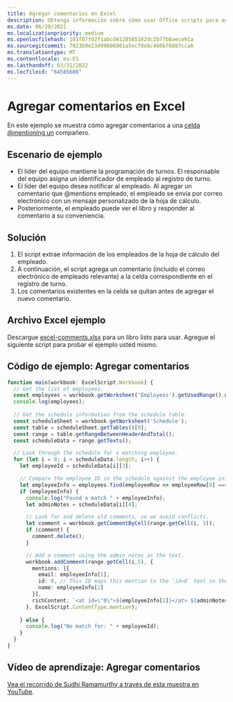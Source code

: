 ```yaml
---
title: Agregar comentarios en Excel
description: Obtenga información sobre cómo usar Office scripts para agregar comentarios en una hoja de cálculo.
ms.date: 06/29/2021
ms.localizationpriority: medium
ms.openlocfilehash: 101f07fd2f1abcd4120585162dc2b77b8aece91a
ms.sourcegitcommit: 7023b9e23499806901a5ecf8ebc460b76887cca6
ms.translationtype: MT
ms.contentlocale: es-ES
ms.lasthandoff: 03/31/2022
ms.locfileid: "64585600"
---
```

# <a name="add-comments-in-excel"></a>Agregar comentarios en Excel

En este ejemplo se muestra cómo agregar comentarios a una [celda @mentioning un](https://support.microsoft.com/office/90701709-5dc1-41c7-aa48-b01d4a46e8c7) compañero.

## <a name="example-scenario"></a>Escenario de ejemplo

* El líder del equipo mantiene la programación de turnos. El responsable del equipo asigna un identificador de empleado al registro de turno.
* El líder del equipo desea notificar al empleado. Al agregar un comentario que @mentions empleado, el empleado se envía por correo electrónico con un mensaje personalizado de la hoja de cálculo.
* Posteriormente, el empleado puede ver el libro y responder al comentario a su conveniencia.

## <a name="solution"></a>Solución

1. El script extrae información de los empleados de la hoja de cálculo del empleado.
1. A continuación, el script agrega un comentario (incluido el correo electrónico de empleado relevante) a la celda correspondiente en el registro de turno.
1. Los comentarios existentes en la celda se quitan antes de agregar el nuevo comentario.

## <a name="sample-excel-file"></a>Archivo Excel ejemplo

Descargue <a href="excel-comments.xlsx">excel-comments.xlsx</a> para un libro listo para usar. Agregue el siguiente script para probar el ejemplo usted mismo.

## <a name="sample-code-add-comments"></a>Código de ejemplo: Agregar comentarios

```TypeScript
function main(workbook: ExcelScript.Workbook) {
  // Get the list of employees.
  const employees = workbook.getWorksheet('Employees').getUsedRange().getTexts();
  console.log(employees); 
  
  // Get the schedule information from the schedule table.
  const scheduleSheet = workbook.getWorksheet('Schedule');
  const table = scheduleSheet.getTables()[0];
  const range = table.getRangeBetweenHeaderAndTotal();
  const scheduleData = range.getTexts();

  // Look through the schedule for a matching employee.
  for (let i = 0; i < scheduleData.length; i++) {
    let employeeId = scheduleData[i][3];

    // Compare the employee ID in the schedule against the employee information table.
    let employeeInfo = employees.find(employeeRow => employeeRow[0] === employeeId);
    if (employeeInfo) {
      console.log("Found a match " + employeeInfo);
      let adminNotes = scheduleData[i][4];

      // Look for and delete old comments, so we avoid conflicts.
      let comment = workbook.getCommentByCell(range.getCell(i, 5));
      if (comment) {
        comment.delete();
      }

      // Add a comment using the admin notes as the text.
      workbook.addComment(range.getCell(i,5), {
        mentions: [{
          email: employeeInfo[1],
          id: 0, // This ID maps this mention to the `id=0` text in the comment.
          name: employeeInfo[2]
        }],
        richContent: `<at id=\"0\">${employeeInfo[2]}</at> ${adminNotes}`
      }, ExcelScript.ContentType.mention);        
      
    } else {
      console.log("No match for: " + employeeId);
    }
  }
}
```

## <a name="training-video-add-comments"></a>Vídeo de aprendizaje: Agregar comentarios

[Vea el recorrido de Sudhi Ramamurthy a través de esta muestra en YouTube](https://youtu.be/CpR78nkaOFw).

